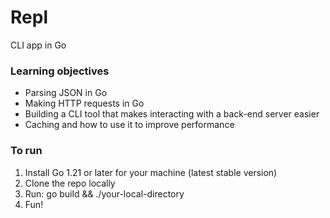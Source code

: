 # Repl

CLI app in Go

### Learning objectives

- Parsing JSON in Go
- Making HTTP requests in Go
- Building a CLI tool that makes interacting with a back-end server easier
- Caching and how to use it to improve performance

### To run

1. Install Go 1.21 or later for your machine (latest stable version)
2. Clone the repo locally
3. Run: go build && ./your-local-directory
4. Fun!
